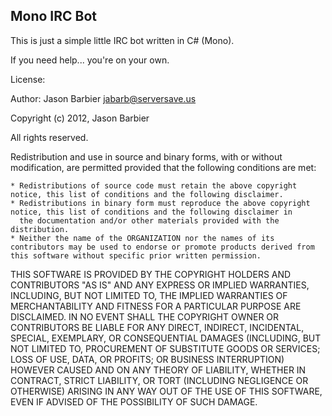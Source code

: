 ## Mono IRC Bot ##

This is just a simple little IRC bot written in C# (Mono).

If you need help... you're on your own.


License:

 Author:
   Jason Barbier jabarb@serversave.us

 Copyright (c) 2012, Jason Barbier

 All rights reserved.

 Redistribution and use in source and binary forms, with or without modification, are permitted provided that the following conditions are met:

    * Redistributions of source code must retain the above copyright notice, this list of conditions and the following disclaimer.
    * Redistributions in binary form must reproduce the above copyright notice, this list of conditions and the following disclaimer in
      the documentation and/or other materials provided with the distribution.
    * Neither the name of the ORGANIZATION nor the names of its contributors may be used to endorse or promote products derived from this software without specific prior written permission.

 THIS SOFTWARE IS PROVIDED BY THE COPYRIGHT HOLDERS AND CONTRIBUTORS
 "AS IS" AND ANY EXPRESS OR IMPLIED WARRANTIES, INCLUDING, BUT NOT
 LIMITED TO, THE IMPLIED WARRANTIES OF MERCHANTABILITY AND FITNESS FOR
 A PARTICULAR PURPOSE ARE DISCLAIMED. IN NO EVENT SHALL THE COPYRIGHT OWNER OR
 CONTRIBUTORS BE LIABLE FOR ANY DIRECT, INDIRECT, INCIDENTAL, SPECIAL,
 EXEMPLARY, OR CONSEQUENTIAL DAMAGES (INCLUDING, BUT NOT LIMITED TO,
 PROCUREMENT OF SUBSTITUTE GOODS OR SERVICES; LOSS OF USE, DATA, OR
 PROFITS; OR BUSINESS INTERRUPTION) HOWEVER CAUSED AND ON ANY THEORY OF
 LIABILITY, WHETHER IN CONTRACT, STRICT LIABILITY, OR TORT (INCLUDING
 NEGLIGENCE OR OTHERWISE) ARISING IN ANY WAY OUT OF THE USE OF THIS
 SOFTWARE, EVEN IF ADVISED OF THE POSSIBILITY OF SUCH DAMAGE.
